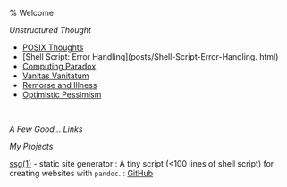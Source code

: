 % Welcome

*Unstructured Thought*

* [POSIX Thoughts](posts/POSIX-Thoughts.html)
* [Shell Script: Error Handling](posts/Shell-Script-Error-Handling.
html)
* [Computing Paradox](posts/Computing-Paradox.html)
* [Vanitas Vanitatum](posts/Vanitas-Vanitatum.html)
* [Remorse and Illness](posts/Remorse-and-Illness.html)
* [Optimistic Pessimism](posts/Optimistic-Pessimism.html)

<br>

*A Few Good... Links*

<div id="ring">
<http://www.structuredprocastination.com>
<http://violence.de>
<http://russellcottrell.com/fractalsEtc>
<https://wikiart.org/en/fra-angelico>
<https://jesus-story.net/pilates-trial/>
<https://mwi.usma.edu/war-books-building-counterinsurgency-library/>
<https://ecoliteracy.org/article/designers-challenge-four-problems-you-must-solve>
<https://johnmacfarlane.net/>
<https://eradman.com/>
<https://drewdevault.com/>
<http://doc.cat-v.org/bell_labs/pikestyles>
</div>

*My Projects*

[ssg(1)](/projects/ssg.1.html) - static site generator
:	A tiny script (<100 lines of shell script) for creating websites with `pandoc`.
:	[GitHub](https://github.com/micahco/ssg)
